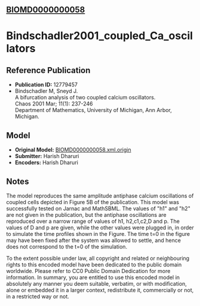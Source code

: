 [BIOMD0000000058](http://www.ebi.ac.uk/biomodels-main/BIOMD0000000058)
----------------------------------------------------------------------
Bindschadler2001_coupled_Ca_oscillators
======================================================================

Reference Publication
---------------------

* **Publication ID:** 12779457
* Bindschadler M, Sneyd J.  
A bifurcation analysis of two coupled calcium oscillators.  
Chaos 2001 Mar; 11(1): 237-246  
Department of Mathematics, University of Michigan, Ann Arbor, Michigan.

Model
-----
* **Original Model:** [BIOMD0000000058.xml.origin](http://www.ebi.ac.uk/biomodels/models-main/publ/BIOMD0000000058/BIOMD0000000058.xml.origin)
* **Submitter:** Harish Dharuri
* **Encoders:** Harish Dharuri

Notes
-----

The model reproduces the same amplitude antiphase calcium oscillations of coupled cells depicted in Figure 5B of the publication. This model was successfully tested on Jarnac and MathSBML. The values of "h1" and "h2" are not given in the publication, but the antiphase oscillations are reproduced over a narrow range of values of h1, h2,c1,c2,D and p. The values of D and p are given, while the other values were plugged in, in order to simulate the time profiles shown in the Figure. The time t=0 in the figure may have been fixed after the system was allowed to settle, and hence does not correspond to the t=0 of the simulation.

To the extent possible under law, all copyright and related or neighbouring rights to this encoded model have been dedicated to the public domain worldwide. Please refer to CC0 Public Domain Dedication for more information.
In summary, you are entitled to use this encoded model in absolutely any manner you deem suitable, verbatim, or with modification, alone or embedded it in a larger context, redistribute it, commercially or not, in a restricted way or not.
